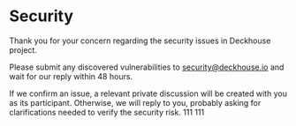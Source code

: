 # Security

Thank you for your concern regarding the security issues in Deckhouse project.

Please submit any discovered vulnerabilities to security@deckhouse.io and wait for our reply within 48 hours.

If we confirm an issue, a relevant private discussion will be created with you as its participant. Otherwise, we will reply to you, probably asking for clarifications needed to verify the security risk.
111
111

